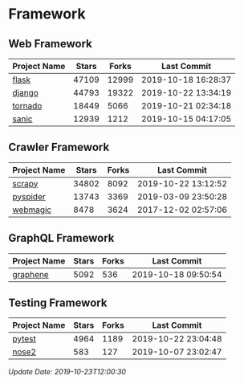 # Framework

## Web Framework

| Project Name | Stars | Forks | Last Commit |
| ------------ | ----- | ----- | ----------- |
| [flask](https://github.com/pallets/flask) | 47109 | 12999 | 2019-10-18 16:28:37 |
| [django](https://github.com/django/django) | 44793 | 19322 | 2019-10-22 13:34:19 |
| [tornado](https://github.com/tornadoweb/tornado) | 18449 | 5066 | 2019-10-21 02:34:18 |
| [sanic](https://github.com/huge-success/sanic) | 12939 | 1212 | 2019-10-15 04:17:05 |

## Crawler Framework

| Project Name | Stars | Forks | Last Commit |
| ------------ | ----- | ----- | ----------- |
| [scrapy](https://github.com/scrapy/scrapy) | 34802 | 8092 | 2019-10-22 13:12:52 |
| [pyspider](https://github.com/binux/pyspider) | 13743 | 3369 | 2019-03-09 23:50:28 |
| [webmagic](https://github.com/code4craft/webmagic) | 8478 | 3624 | 2017-12-02 02:57:06 |

## GraphQL Framework

| Project Name | Stars | Forks | Last Commit |
| ------------ | ----- | ----- | ----------- |
| [graphene](https://github.com/graphql-python/graphene) | 5092 | 536 | 2019-10-18 09:50:54 |

## Testing Framework

| Project Name | Stars | Forks | Last Commit |
| ------------ | ----- | ----- | ----------- |
| [pytest](https://github.com/pytest-dev/pytest) | 4964 | 1189 | 2019-10-22 23:04:48 |
| [nose2](https://github.com/nose-devs/nose2) | 583 | 127 | 2019-10-07 23:02:47 |

*Update Date: 2019-10-23T12:00:30*